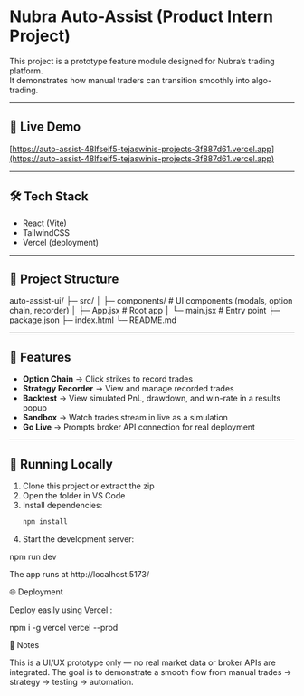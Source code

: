 # Nubra Auto-Assist (Product Intern Project)

This project is a prototype feature module designed for Nubra’s trading platform.  
It demonstrates how manual traders can transition smoothly into algo-trading.

---

## 🔗 Live Demo
[https://auto-assist-48lfseif5-tejaswinis-projects-3f887d61.vercel.app](https://auto-assist-48lfseif5-tejaswinis-projects-3f887d61.vercel.app)

---

## 🛠️ Tech Stack
- React (Vite)
- TailwindCSS
- Vercel (deployment)

---

## 📂 Project Structure
auto-assist-ui/
 ├─ src/
 │   ├─ components/   # UI components (modals, option chain, recorder)
 │   ├─ App.jsx       # Root app
 │   └─ main.jsx      # Entry point
 ├─ package.json
 ├─ index.html
 └─ README.md


---

## 🌟 Features
- **Option Chain** → Click strikes to record trades  
- **Strategy Recorder** → View and manage recorded trades  
- **Backtest** → View simulated PnL, drawdown, and win-rate in a results popup  
- **Sandbox** → Watch trades stream in live as a simulation  
- **Go Live** → Prompts broker API connection for real deployment  

---

## 🚀 Running Locally
1. Clone this project or extract the zip  
2. Open the folder in VS Code  
3. Install dependencies:  
   ```bash
   npm install
4. Start the development server:

npm run dev


The app runs at http://localhost:5173/

🌐 Deployment

Deploy easily using Vercel
:

npm i -g vercel
vercel --prod

📖 Notes

This is a UI/UX prototype only — no real market data or broker APIs are integrated.
The goal is to demonstrate a smooth flow from manual trades → strategy → testing → automation.

